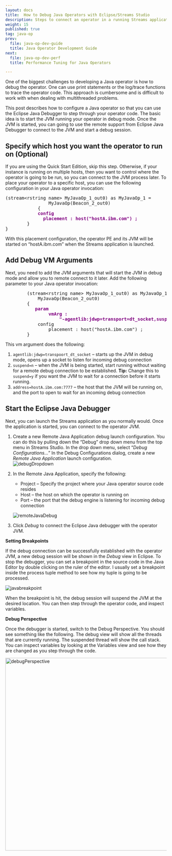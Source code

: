 ```yaml
---
layout: docs
title:  How to Debug Java Operators with Eclipse/Streams Studio
description: Steps to connect an operator in a running Streams application to the Eclipse Debugger
weight: 15
published: true
tag: java-op
prev:
  file: java-op-dev-guide
  title: Java Operator Development Guide
next:
  file: java-op-dev-perf
  title: Performance Tuning for Java Operators

---
```



One of the biggest challenges to developing a Java operator is how to debug the operator.  One can use print statements or the log/trace functions to trace the operator code.  This approach is cumbersome and is difficult to work with when dealing with multithreaded problems.

This post describes how to configure a Java operator so that you can use the Eclipse Java Debugger to step through your operator code. The basic idea is to start the JVM running your operator in debug mode.  Once the JVM is started, you can going to use the remote support from Eclipse Java Debugger to connect to the JVM and start a debug session.


## Specify which host you want the operator to run on (Optional)

If you are using the Quick Start Edition, skip this step. Otherwise, if your instance is running on multiple hosts, then you want to control where the operator is going to be run, so you can connect to the JVM process later.  To place your operator to a specific host, you can use the following configuration in your Java operator invocation:

<pre>
(stream&lt;rstring name&gt; MyJavaOp_1_out0) as MyJavaOp_1 =
                MyJavaOp(Beacon_2_out0)
            {            
<span style="color: #800080;  font-weight: bold">            config</span>
<span style="color: #800080; font-weight: bold">              placement : host("hostA.ibm.com") ;</span>
        }
}</pre>
With this placement configuration, the operator PE and its JVM will be started on “hostA.ibm.com” when the Streams application is launched.

<h2> Add Debug VM Arguments</h2>

Next, you need to add the JVM arguments that will start the JVM in debug mode and allow you to remote connect to it later.  Add the following parameter to your Java operator invocation:

<pre>        (stream&lt;rstring name&gt; MyJavaOp_1_out0) as MyJavaOp_1 =
            MyJavaOp(Beacon_2_out0)
        {
           <span style="color: #800080; font-weight: bold">param</span>
<span style="color: #800080; font-weight: bold">                vmArg :</span>
<span style="color: #800080; font-weight: bold">                    "-agentlib:jdwp=transport=dt_socket,suspend=n,server=y,address=hostA.ibm.com:7777" ;</span>
            config
                placement : host("hostA.ibm.com") ;
        }
</pre>

This vm argument does the following:

1.  `agentlib:jdwp=transpoort_dt_socket` – starts up the JVM in debug mode, opens up a socket to listen for incoming debug connection
2.  `suspend=n` – when the JVM is being started, start running without waiting for a remote debug connection to be established. 
    **Tip:** Change this to `suspend=y` if you want the JVM to wait for a connection before it starts running.
3.  `address=hostA.ibm.com:7777` – the host that the JVM will be running on, and the port to open to wait for an incoming debug connection

## Start the Eclipse Java Debugger

Next, you can launch the Streams application as you normally would.  Once the application is started, you can connect to the operator JVM.

1.  Create a new Remote Java Application debug launch configuration.  You can do this by pulling down the “Debug” drop down menu from the top menu in Streams Studio.  In the drop down menu, select “_Debug Configurations…_”  In the Debug Configurations dialog, create a new _Remote Java Application_ launch configuration.  
    ![debugDropdown](/streamsx.documentation/images/JavaOperatorGuide/debugDropdown.gif)
2.  In the Remote Java Application, specify the following:
    *   Project – Specify the project where your Java operator source code resides
    *   Host – the host on which the operator is running on
    *   Port – the port that the debug engine is listening for incoming debug connection

    ![remoteJavaDebug](/streamsx.documentation/images/JavaOperatorGuide/remoteJavaDebug.gif)

3.  Click _Debug_ to connect the Eclipse Java debugger with the operator JVM.

**Setting Breakpoints**

If the debug connection can be successfully established with the operator JVM, a new debug session will be shown in the _Debug_ view in Eclipse.  To stop the debugger, you can set a breakpoint in the source code in the Java Editor by double clicking on the ruler of the editor.  I usually set a breakpoint inside the process tuple method to see how my tuple is going to be processed.

![javabreakpoint](/streamsx.documentation/images/JavaOperatorGuide/javabreakpoint.gif)

When the breakpoint is hit, the debug session will suspend the JVM at the desired location.  You can then step through the operator code, and inspect variables.

**Debug Perspective**

Once the debugger is started, switch to the Debug Perspective.  You should see something like the following.  The debug view will show all the threads that are currently running.  The suspended thread will show the call stack.  You can inspect variables by looking at the Variables view and see how they are changed as you step through the code.

<img alt="debugPerspective" src="/streamsx.documentation/images/JavaOperatorGuide/debugPerspective.gif" height="600" width="1080"/>